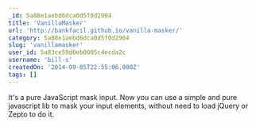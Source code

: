 ```yaml
---
_id: 5a88e1aebd6dca0d5f0d2904
title: 'VanillaMasker'
url: 'http://bankfacil.github.io/vanilla-masker/'
category: 5a88e1aebd6dca0d5f0d2904
slug: 'vanillamasker'
user_id: 5a83ce59d6eb0005c4ecda2c
username: 'bill-s'
createdOn: '2014-09-05T22:55:06.000Z'
tags: []
---
```


It's a pure JavaScript mask input.
Now you can use a simple and pure javascript lib to mask your input elements, without need to load jQuery or Zepto to do it. 
